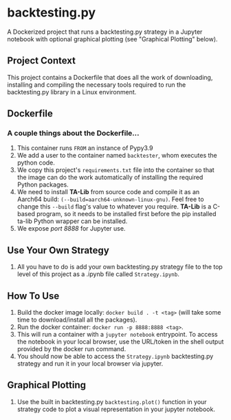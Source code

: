 # backtesting.py
A Dockerized project that runs a backtesting.py strategy in a Jupyter notebook with optional graphical plotting (see "Graphical Plotting" below).

## Project Context
This project contains a Dockerfile that does all the work of downloading, installing and compiling the necessary tools required to run the backtesting.py library in a Linux environment.

## Dockerfile
### A couple things about the Dockerfile...
1) This container runs ```FROM``` an instance of Pypy3.9
2) We add a user to the container named ```backtester```, whom executes the python code.
3) We copy this project's ```requirements.txt``` file into the container so that the image can do the work automatically of installing the required Python packages.
4) We need to install **TA-Lib** from source code and compile it as an Aarch64 build: ```(--build=aarch64-unknown-linux-gnu)```. Feel free to change this ```--build``` flag's value to whatever you require. **TA-Lib** is a C-based program, so it needs to be installed first before the pip installed ta-lib Python wrapper can be installed.
5) We expose *port 8888* for Jupyter use.

## Use Your Own Strategy
1) All you have to do is add your own backtesting.py strategy file to the top level of this project as a .ipynb file called ```Strategy.ipynb```.

## How To Use
1) Build the docker image locally: ```docker build . -t <tag>``` (will take some time to download/install all the packages).
2) Run the docker container: ```docker run -p 8888:8888 <tag>```.
3) This will run a container with a ```jupyter notebook``` entrypoint. To access the notebook in your local browser, use the URL/token in the shell output provided by the docker run command.
4) You should now be able to access the ```Strategy.ipynb``` backtesting.py strategy and run it in your local browser via jupyter.

## Graphical Plotting
1) Use the built in backtesting.py ```backtesting.plot()``` function in your strategy code to plot a visual representation in your jupyter notebook.
